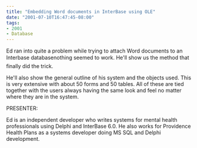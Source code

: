 ```yaml
---
title: "Embedding Word documents in InterBase using OLE"
date: "2001-07-10T16:47:45-08:00"
tags:
- 2001
- Database
---
```


Ed ran into quite a problem while trying to attach Word documents to an Interbase database&#151;nothing seemed to work. He'll show us the method that finally did the trick.

He'll also show the general outline of his system and the objects used. This is very extensive with about 50 forms and 50 tables. All of these are tied together with the users always having the same look and feel no matter where they are in the system.

PRESENTER:

Ed is an independent developer who writes systems for mental health professionals using Delphi and InterBase 6.0. He also works for Providence Health Plans as a systems developer doing MS SQL and Delphi development.

